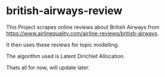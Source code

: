 # british-airways-review

This Project scrapes online reviews about British Airways from https://www.airlinequality.com/airline-reviews/british-airways.

It then uses these reviews for topic modelling.

The algorithm used is Latent Dirichlet Allocation.

Thats all for now, will update later.